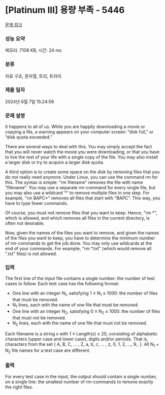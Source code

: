 # [Platinum III] 용량 부족 - 5446 

[문제 링크](https://www.acmicpc.net/problem/5446) 

### 성능 요약

메모리: 7108 KB, 시간: 24 ms

### 분류

자료 구조, 문자열, 트리, 트라이

### 제출 일자

2024년 6월 7일 15:24:59

### 문제 설명

<p>It happens to all of us. While you are happily downloading a movie or copying a file, a warning appears on your computer screen: “disk full,” or “disk quota exceeded.”</p>

<p>There are several ways to deal with this. You may simply accept the fact that you will never watch the movie you were downloading, or that you have to live the rest of your life with a single copy of the file. You may also install a larger disk or try to acquire a larger disk quota.</p>

<p>A third option is to create some space on the disk by removing files that you do not really need anymore. Under Linux, you can use the command rm for this. The syntax is simple: "rm filename" removes the file with name "filename". You may use a separate rm-command for every single file, but you may also use a wildcard ’*’ to remove multiple files in one step. For example, "rm BAPC*" removes all files that start with "BAPC". This way, you have to type fewer commands.</p>

<p>Of course, you must not remove files that you want to keep. Hence, "rm *", which is allowed, and which removes all files in the current directory, is often not desirable.</p>

<p>Now, given the names of the files you want to remove, and given the names of the files you want to keep, you have to determine the minimum number of rm-commands to get the job done. You may only use wildcards at the end of your commands. For example, "rm *.txt" (which would remove all ".txt" files) is not allowed.</p>

### 입력 

 <p>The first line of the input file contains a single number: the number of test cases to follow. Each test case has the following format:</p>

<ul>
	<li>One line with an integer N<sub>1</sub>, satisfying 1 ≤ N<sub>1</sub> ≤ 1000: the number of files that must be removed.</li>
	<li>N<sub>1</sub> lines, each with the name of one file that must be removed.</li>
	<li>One line with an integer N<sub>2</sub>, satisfying 0 ≤ N<sub>2</sub> ≤ 1000: the number of files that must not be removed.</li>
	<li>N<sub>2</sub> lines, each with the name of one file that must not be removed.</li>
</ul>

<p>Each filename is a string x with 1 ≤ Length(x) ≤ 20, consisting of alphabetic characters (upper case and lower case), digits and/or periods. That is, characters from the set { A, B, C, ... , Z, a, b, c, ... , z, 0, 1, 2, ..., 9,. }. All N<sub>1</sub> + N<sub>2</sub> file names for a test case are different.</p>

### 출력 

 <p>For every test case in the input, the output should contain a single number, on a single line: the smallest number of rm-commands to remove exactly the right files.</p>

